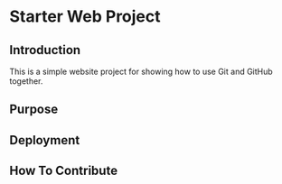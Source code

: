 # Starter Web Project
## Introduction
This is a simple website project for showing how to use Git and GitHub together.
## Purpose

## Deployment

## How To Contribute